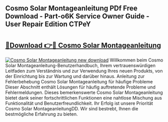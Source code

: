 ## Cosmo Solar Montageanleitung PDf Free Download - Part-o6K Service Owner Guide - User Repair Edition CTPeY

# <h2><a href="http://df6m2ib.blite.top/?on=Cosmo+Solar+Montageanleitung">🔗Download 👉🔴 Cosmo Solar Montageanleitung</a></h2>

[![Cosmo Solar Montageanleitung new download](https://i.imgur.com/lujVjoI.png)](http://df6m2ib.blite.top/?on=Cosmo+Solar+Montageanleitung)
Willkommen beim Cosmo Solar Montageanleitung-Benutzerhandbuch, Ihrem vertrauenswürdigen Leitfaden zum Verständnis und zur Verwendung Ihres neuen Produkts, von der Einrichtung bis zur Wartung und darüber hinaus. Anleitung zur Fehlerbehebung Cosmo Solar Montageanleitung für häufige Probleme Dieser Abschnitt enthält Lösungen für häufig auftretende Probleme und Fehlermeldungen. Dieses bemerkenswerte Cosmo Solar Montageanleitung bietet dank seiner fortschrittlichen Funktionen eine nahtlose Mischung aus Funktionalität und Benutzerfreundlichkeit. Ihr Erfolg ist unsere Priorität Cosmo Solar MontageanleitungDD. Wir sind bestrebt, Ihnen die bestmögliche Erfahrung zu bieten.
